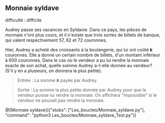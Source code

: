 ## Monnaie syldave 
difficulté : difficile

Audrey passe ses vacances en Syldavie. Dans ce pays, les pièces de monnaie n'ont plus cours, et il n'existe que trois sortes de billets de banque, qui valent respectivement 57, 62 et 72 couronnes. 

Hier, Audrey a acheté des croissants à la boulangerie, qui lui ont coûté ***k*** couronnes. Elle a donné un certain nombre de billets, d'un montant inférieur à 600 couronnes. Dans le cas où le vendeur a pu lui rendre la monnaie exacte de son achat, quelle somme Audrey a-t-elle donnée au vendeur? (S'il y en a plusieurs, on donnera la plus petite).

> Entrée : La somme ***k*** payée par Audrey.

> Sortie : La somme la plus petite donnée par Audrey pour que le vendeur puisse lui rendre la monnaie. On affichera "Impossible" si le vendeur ne pouvait pas rendre la monnaie.

@[Monnaie syldave]({"stubs": ["Les_boucles/Monnaie_syldave.py"], "command": "python3 Les_boucles/Monnaie_syldave_Test.py"})

